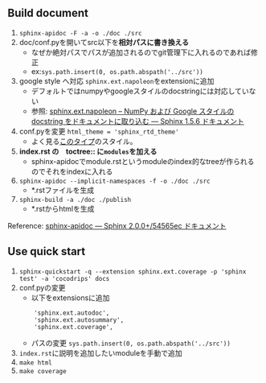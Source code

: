 ## Build document

1. `sphinx-apidoc -F -a -o ./doc ./src`
1. doc/conf.pyを開いてsrc以下を**相対パスに書き換える**  
	- なぜか絶対パスでパスが追加されるのでgit管理下に入れるのであれば修正
	- ex:`sys.path.insert(0, os.path.abspath('../src'))`
1. google style へ対応 `sphinx.ext.napoleon`をextensionに追加  
	- デフォルトではnumpyやgoogleスタイルのdocstringには対応していない
	- 参照: [sphinx.ext.napoleon – NumPy および Google スタイルの docstring をドキュメントに取り込む — Sphinx 1.5.6 ドキュメント](http://www.sphinx-doc.org/ja/stable/ext/napoleon.html)
1. conf.pyを変更 `html_theme = 'sphinx_rtd_theme'`
	- よく見る[このタイプ](https://sphinx-rtd-theme.readthedocs.io/en/latest/contributing.html)のスタイル。
1. **index.rst の　toctree:: に`modules`を加える**
	- sphinx-apidocでmodule.rstというmoduleのindex的なtreeが作られるのでそれをindexに入れる
1. `sphinx-apidoc --implicit-namespaces -f -o ./doc ./src`
	- *.rstファイルを生成
1. `sphinx-build -a ./doc ./publish`
	- *.rstからhtmlを生成

Reference: [sphinx-apidoc — Sphinx 2.0.0+/54565ec ドキュメント](https://www.sphinx-doc.org/ja/master/man/sphinx-apidoc.html)

## Use quick start
1. `sphinx-quickstart -q --extension sphinx.ext.coverage -p 'sphinx test' -a 'cocodrips' docs`
1. conf.pyの変更
	- 以下をextensionsに追加 
	```
		'sphinx.ext.autodoc',
	    'sphinx.ext.autosummary',
	    'sphinx.ext.coverage',
	```
	- パスの変更
	`sys.path.insert(0, os.path.abspath('../src'))
	`
1. `index.rst`に説明を追加したいmoduleを手動で追加
1. `make html`
1. `make coverage`